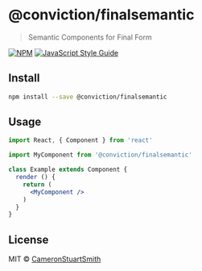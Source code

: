 # @conviction/finalsemantic

> Semantic Components for Final Form

[![NPM](https://img.shields.io/npm/v/@conviction/finalsemantic.svg)](https://www.npmjs.com/package/@conviction/finalsemantic) [![JavaScript Style Guide](https://img.shields.io/badge/code_style-standard-brightgreen.svg)](https://standardjs.com)

## Install

```bash
npm install --save @conviction/finalsemantic
```

## Usage

```jsx
import React, { Component } from 'react'

import MyComponent from '@conviction/finalsemantic'

class Example extends Component {
  render () {
    return (
      <MyComponent />
    )
  }
}
```

## License

MIT © [CameronStuartSmith](https://github.com/CameronStuartSmith)
